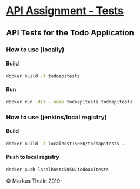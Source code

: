 # [API Assignment - Tests](https://gitlab.com/test-star/markus.thulin/api-assignment-tests)
## API Tests for the Todo Application
### How to use (locally)
####  Build
```bash
docker build -t todoapitests .
```
#### Run
```bash
docker run -dit --name todoapitests todoapitests
```

### How to use (jenkins/local registry)
####  Build
```bash
docker build -t localhost:5050/todoapitests .
```
#### Push to local registry
```bash
docker push localhost:5050/todoapitests
```

© Markus Thulin 2019-